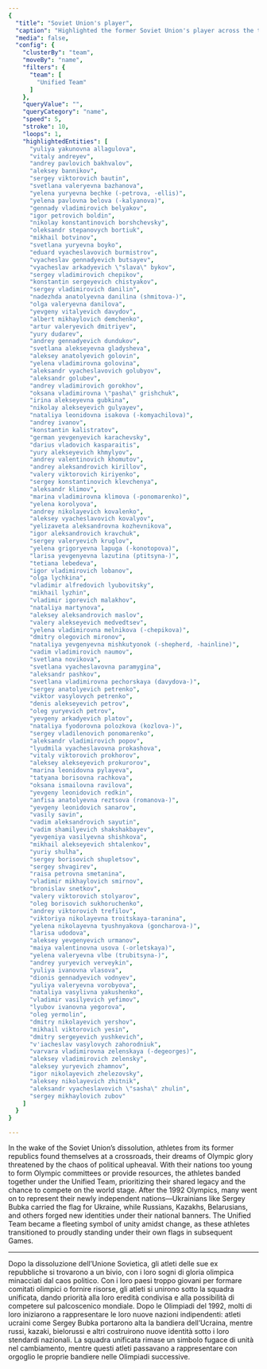 ```yaml
---
{
  "title": "Soviet Union's player",
  "caption": "Highlighted the former Soviet Union's player across the team they joined",
  "media": false,
  "config": {
    "clusterBy": "team",
    "moveBy": "name",
    "filters": {
      "team": [
        "Unified Team"
      ]
    },
    "queryValue": "",
    "queryCategory": "name",
    "speed": 5,
    "stroke": 10,
    "loops": 1,
    "highlightedEntities": [
      "yuliya yakunovna allagulova",
      "vitaly andreyev",
      "andrey pavlovich bakhvalov",
      "aleksey bannikov",
      "sergey viktorovich bautin",
      "svetlana valeryevna bazhanova",
      "yelena yuryevna bechke (-petrova, -ellis)",
      "yelena pavlovna belova (-kalyanova)",
      "gennady vladimirovich belyakov",
      "igor petrovich boldin",
      "nikolay konstantinovich borshchevsky",
      "oleksandr stepanovych bortiuk",
      "mikhail botvinov",
      "svetlana yuryevna boyko",
      "eduard vyacheslavovich burmistrov",
      "vyacheslav gennadyevich butsayev",
      "vyacheslav arkadyevich \"slava\" bykov",
      "sergey vladimirovich chepikov",
      "konstantin sergeyevich chistyakov",
      "sergey vladimirovich danilin",
      "nadezhda anatolyevna danilina (shmitova-)",
      "olga valeryevna danilova",
      "yevgeny vitalyevich davydov",
      "albert mikhaylovich demchenko",
      "artur valeryevich dmitriyev",
      "yury dudarev",
      "andrey gennadyevich dundukov",
      "svetlana alekseyevna gladysheva",
      "aleksey anatolyevich golovin",
      "yelena vladimirovna golovina",
      "aleksandr vyacheslavovich golubyov",
      "aleksandr golubev",
      "andrey vladimirovich gorokhov",
      "oksana vladimirovna \"pasha\" grishchuk",
      "irina alekseyevna gubkina",
      "nikolay alekseyevich gulyayev",
      "nataliya leonidovna isakova (-komyachilova)",
      "andrey ivanov",
      "konstantin kalistratov",
      "german yevgenyevich karachevsky",
      "darius vladovich kasparaitis",
      "yury alekseyevich khmylyov",
      "andrey valentinovich khomutov",
      "andrey aleksandrovich kirillov",
      "valery viktorovich kiriyenko",
      "sergey konstantinovich klevchenya",
      "aleksandr klimov",
      "marina vladimirovna klimova (-ponomarenko)",
      "yelena korolyova",
      "andrey nikolayevich kovalenko",
      "aleksey vyacheslavovich kovalyov",
      "yelizaveta aleksandrovna kozhevnikova",
      "igor aleksandrovich kravchuk",
      "sergey valeryevich kruglov",
      "yelena grigoryevna lapuga (-konotopova)",
      "larisa yevgenyevna lazutina (ptitsyna-)",
      "tetiana lebedeva",
      "igor vladimirovich lobanov",
      "olga lychkina",
      "vladimir alfredovich lyubovitsky",
      "mikhail lyzhin",
      "vladimir igorevich malakhov",
      "nataliya martynova",
      "aleksey aleksandrovich maslov",
      "valery alekseyevich medvedtsev",
      "yelena vladimirovna melnikova (-chepikova)",
      "dmitry olegovich mironov",
      "nataliya yevgenyevna mishkutyonok (-shepherd, -hainline)",
      "vadim vladimirovich naumov",
      "svetlana novikova",
      "svetlana vyacheslavovna paramygina",
      "aleksandr pashkov",
      "svetlana vladimirovna pechorskaya (davydova-)",
      "sergey anatolyevich petrenko",
      "viktor vasylovych petrenko",
      "denis alekseyevich petrov",
      "oleg yuryevich petrov",
      "yevgeny arkadyevich platov",
      "nataliya fyodorovna polozkova (kozlova-)",
      "sergey vladilenovich ponomarenko",
      "aleksandr vladimirovich popov",
      "lyudmila vyacheslavovna prokashova",
      "vitaly viktorovich prokhorov",
      "aleksey alekseyevich prokurorov",
      "marina leonidovna pylayeva",
      "tatyana borisovna rachkova",
      "oksana ismailovna ravilova",
      "yevgeny leonidovich redkin",
      "anfisa anatolyevna reztsova (romanova-)",
      "yevgeny leonidovich sanarov",
      "vasily savin",
      "vadim aleksandrovich sayutin",
      "vadim shamilyevich shakshakbayev",
      "yevgeniya vasilyevna shishkova",
      "mikhail alekseyevich shtalenkov",
      "yuriy shulha",
      "sergey borisovich shupletsov",
      "sergey shvagirev",
      "raisa petrovna smetanina",
      "vladimir mikhaylovich smirnov",
      "bronislav snetkov",
      "valery viktorovich stolyarov",
      "oleg borisovich sukhoruchenko",
      "andrey viktorovich trefilov",
      "viktoriya nikolayevna troitskaya-taranina",
      "yelena nikolayevna tyushnyakova (goncharova-)",
      "larisa udodova",
      "aleksey yevgenyevich urmanov",
      "maiya valentinovna usova (-orletskaya)",
      "yelena valeryevna vlbe (trubitsyna-)",
      "andrey yuryevich verveykin",
      "yuliya ivanovna vlasova",
      "dionis gennadyevich vodnyev",
      "yuliya valeryevna vorobyova",
      "nataliya vasylivna yakushenko",
      "vladimir vasilyevich yefimov",
      "lyubov ivanovna yegorova",
      "oleg yermolin",
      "dmitry nikolayevich yershov",
      "mikhail viktorovich yesin",
      "dmitry sergeyevich yushkevich",
      "v'iacheslav vasylovych zahorodniuk",
      "varvara vladimirovna zelenskaya (-degeorges)",
      "aleksey vladimirovich zelensky",
      "aleksey yuryevich zhamnov",
      "igor nikolayevich zhelezovsky",
      "aleksey nikolayevich zhitnik",
      "aleksandr vyacheslavovich \"sasha\" zhulin",
      "sergey mikhaylovich zubov"
    ]
  }
}

---
```


In the wake of the Soviet Union’s dissolution, athletes from its former republics found themselves at a crossroads, their dreams of Olympic glory threatened by the chaos of political upheaval. With their nations too young to form Olympic committees or provide resources, the athletes banded together under the Unified Team, prioritizing their shared legacy and the chance to compete on the world stage. After the 1992 Olympics, many went on to represent their newly independent nations—Ukrainians like Sergey Bubka carried the flag for Ukraine, while Russians, Kazakhs, Belarusians, and others forged new identities under their national banners. The Unified Team became a fleeting symbol of unity amidst change, as these athletes transitioned to proudly standing under their own flags in subsequent Games.

---

Dopo la dissoluzione dell’Unione Sovietica, gli atleti delle sue ex repubbliche si trovarono a un bivio, con i loro sogni di gloria olimpica minacciati dal caos politico. Con i loro paesi troppo giovani per formare comitati olimpici o fornire risorse, gli atleti si unirono sotto la squadra unificata, dando priorità alla loro eredità condivisa e alla possibilità di competere sul palcoscenico mondiale. Dopo le Olimpiadi del 1992, molti di loro iniziarono a rappresentare le loro nuove nazioni indipendenti: atleti ucraini come Sergey Bubka portarono alta la bandiera dell’Ucraina, mentre russi, kazaki, bielorussi e altri costruirono nuove identità sotto i loro stendardi nazionali. La squadra unificata rimase un simbolo fugace di unità nel cambiamento, mentre questi atleti passavano a rappresentare con orgoglio le proprie bandiere nelle Olimpiadi successive.
